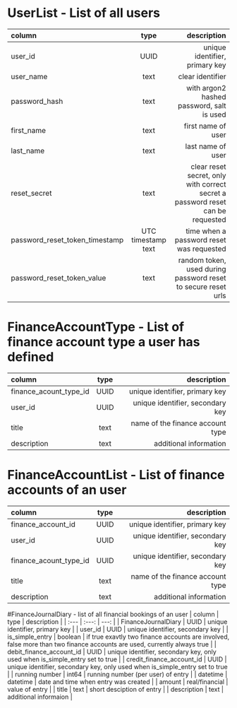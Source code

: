 # UserList - List of all users

| column | type | description |
| :--- | :---: | ---: |
| user_id | UUID | unique identifier, primary key |
| user_name | text | clear identifier |
| password_hash | text | with argon2 hashed password, salt is used |
| first_name | text | first name of user |
| last_name | text | last name of user |
| reset_secret | text | clear reset secret, only with correct secret a password reset can be requested |
| password_reset_token_timestamp | UTC timestamp text | time when a password reset was requested |
| password_reset_token_value | text | random token, used during password reset to secure reset urls |


# FinanceAccountType - List of finance account type a user has defined
| column | type | description |
| :--- | :---: | ---: |
| finance_acount_type_id | UUID | unique identifier, primary key |
| user_id | UUID | unique identifier, secondary key |
| title | text | name of the finance account type |
| description | text | additional information |

# FinanceAccountList - List of finance accounts of an user
| column | type | description |
| :--- | :---: | ---: |
| finance_account_id | UUID | unique identifier, primary key |
| user_id | UUID | unique identifier, secondary key |
| finance_acount_type_id | UUID | unique identifier, secondary key |
| title | text | name of the finance account type |
| description | text | additional information |


#FinanceJournalDiary - list of all financial bookings of an user
| column | type | description |
| :--- | :---: | ---: |
| FinanceJournalDiary | UUID | unique identifier, primary key |
| user_id | UUID | unique identifier, secondary key |
| is_simple_entry | boolean | if true exavtly two finance accounts are involved, false more than two finance accounts are used, currently always true |
| debit_finance_account_id | UUID | unique identifier, secondary key, only used when is_simple_entry set to true  |
| credit_finance_account_id | UUID | unique identifier, secondary key, only used when is_simple_entry set to true |
| running number | int64 | running number (per user) of entry |
| datetime | datetime | date and time when entry was created |
| amount | real/financial | value of entry |
| title | text | short desciption of entry |
| description | text | additional informaion |